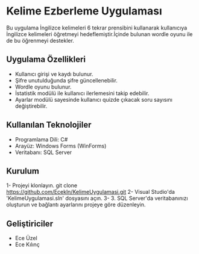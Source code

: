# Kelime Ezberleme Uygulaması

Bu uygulama İngilizce kelimeleri 6 tekrar prensibini kullanarak kullanıcıya İngilizce kelimeleri öğretmeyi hedeflemiştir.İçinde bulunan wordle oyunu ile de bu öğrenmeyi destekler.

## Uygulama Özellikleri

- Kullanıcı girişi ve kaydı bulunur.
- Şifre unutulduğunda şifre güncellenebilir.
- Wordle oyunu bulunur.
- İstatistik modülü ile kullanıcı ilerlemesini takip edebilir.
- Ayarlar modülü sayesinde kullanıcı quizde çıkacak soru sayısını değiştirebilir.

## Kullanılan Teknolojiler

- Programlama Dili: C#  
- Arayüz: Windows Forms (WinForms)  
- Veritabanı: SQL Server

## Kurulum 

1- Projeyi klonlayın. 
git clone https://github.com/Ecekln/KelimeUygulamasi.git
2- Visual Studio'da 'KelimeUygulamasi.sln' dosyasını açın.
3- 3. SQL Server'da veritabanınızı oluşturun ve bağlantı ayarlarını projeye göre düzenleyin.


## Geliştiriciler

- Ece Üzel 
- Ece Kılınç
